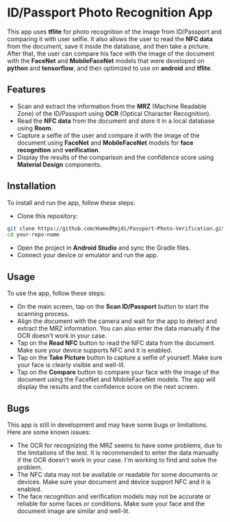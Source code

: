 # ID/Passport Photo Recognition App

This app uses **tflite** for photo recognition of the image from ID/Passport and comparing it with user selfie. It also allows the user to read the **NFC data** from the document, save it inside the database, and then take a picture. After that, the user can compare his face with the image of the document with the **FaceNet** and **MobileFaceNet** models that were developed on **python** and **tensorflow**, and then optimized to use on **android** and **tflite**.

## Features

- Scan and extract the information from the **MRZ** (Machine Readable Zone) of the ID/Passport using **OCR** (Optical Character Recognition).
- Read the **NFC data** from the document and store it in a local database using **Room**.
- Capture a selfie of the user and compare it with the image of the document using **FaceNet** and **MobileFaceNet** models for **face recognition** and **verification**.
- Display the results of the comparison and the confidence score using **Material Design** components.


## Installation

To install and run the app, follow these steps:

- Clone this repository:
```bash
git clone https://github.com/HamedMajdi/Passport-Photo-Verification.git
cd your-repo-name
```

- Open the project in **Android Studio** and sync the Gradle files.
- Connect your device or emulator and run the app.

## Usage

To use the app, follow these steps:

- On the main screen, tap on the **Scan ID/Passport** button to start the scanning process.
- Align the document with the camera and wait for the app to detect and extract the MRZ information. You can also enter the data manually if the OCR doesn't work in your case.
- Tap on the **Read NFC** button to read the NFC data from the document. Make sure your device supports NFC and it is enabled.
- Tap on the **Take Picture** button to capture a selfie of yourself. Make sure your face is clearly visible and well-lit.
- Tap on the **Compare** button to compare your face with the image of the document using the FaceNet and MobileFaceNet models. The app will display the results and the confidence score on the next screen.

## Bugs

This app is still in development and may have some bugs or limitations. Here are some known issues:

- The OCR for recognizing the MRZ seems to have some problems, due to the limitations of the test. It is recommended to enter the data manually if the OCR doesn't work in your case. I'm working to find and solve the problem.
- The NFC data may not be available or readable for some documents or devices. Make sure your document and device support NFC and it is enabled.
- The face recognition and verification models may not be accurate or reliable for some faces or conditions. Make sure your face and the document image are similar and well-lit.
